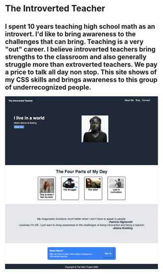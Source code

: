 # The Introverted Teacher

## I spent 10 years teaching high school math as an introvert. I'd like to bring awareness to the challenges that can bring. Teaching is a very "out" career. I believe introverted teachers bring strengths to the classroom and also generally struggle more than extroverted teachers. We pay a price to talk all day non stop. This site shows of my CSS skills and brings awareness to this group of underrecognized people.

<img src="./images/site.jpg" alt="A snapshot of the website."/>

